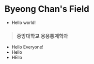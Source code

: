# Byeong Chan's Field
  - Hello world! 

> ### 중앙대학교 응용통계학과
  -  Hello Everyone!
  -  Hello
  -  HEllo
